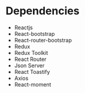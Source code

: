 # Dependencies

- Reactjs
- React-bootstrap
- React-router-bootstrap
- Redux
- Redux Toolkit
- React Router
- Json Server
- React Toastify
- Axios
- React-moment